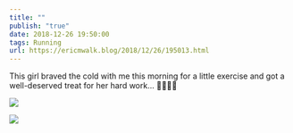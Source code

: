 ```yaml
---
title: ""
publish: "true"
date: 2018-12-26 19:50:00
tags: Running
url: https://ericmwalk.blog/2018/12/26/195013.html
---
```


This girl braved the cold with me this morning for a little exercise and got a well-deserved treat for her hard work... 🚴‍♀️🏃‍♂️

![](https://ericmwalk.blog/uploads/2022/bf6bf8099d.jpg)

![](https://ericmwalk.blog/uploads/2022/033f5501cf.jpg)